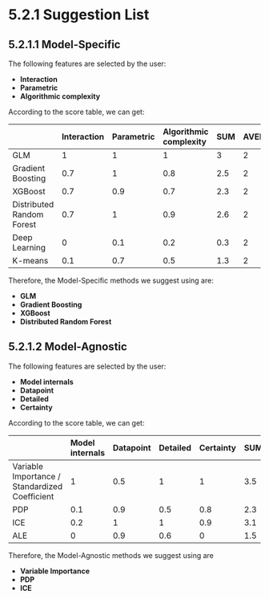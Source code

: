 # 5.2.1 Suggestion List

## 5.2.1.1 Model-Specific

The following features are selected by the user:

* **Interaction**
* **Parametric**
* **Algorithmic complexity**

According to the score table, we can get:

|  | Interaction | Parametric | Algorithmic complexity | SUM | AVERAGE | SUGGESTION |
| :--- | :--- | :--- | :--- | :--- | :--- | :--- |
| GLM | 1 | 1 | 1 | 3 | 2 | STRONG |
| Gradient Boosting | 0.7 | 1 | 0.8 | 2.5 | 2 | STRONG |
| XGBoost | 0.7 | 0.9 | 0.7 | 2.3 | 2 | STRONG |
| Distributed Random Forest | 0.7 | 1 | 0.9 | 2.6 | 2 | STRONG |
| Deep Learning | 0 | 0.1 | 0.2 | 0.3 | 2 | LIGHTLY |
| K-means | 0.1 | 0.7 | 0.5 | 1.3 | 2 | MEDIUM |

Therefore, the Model-Specific methods we suggest using are:

* **GLM**
* **Gradient Boosting**
* **XGBoost**
* **Distributed Random Forest**

## 5.2.1.2 Model-Agnostic

The following features are selected by the user:

* **Model internals**
* **Datapoint**
* **Detailed**
* **Certainty** 

According to the score table, we can get:

|  | Model internals | Datapoint | Detailed | Certainty | SUM | AVERAGE | SUGGESTION |
| :--- | :--- | :--- | :--- | :--- | :--- | :--- | :--- |
| Variable Importance / Standardized Coefficient | 1 | 0.5 | 1 | 1 | 3.5 | 2.6 | STRONG |
| PDP | 0.1 | 0.9 | 0.5 | 0.8 | 2.3 | 2.6 | MEDIUM |
| ICE | 0.2 | 1 | 1 | 0.9 | 3.1 | 2.6 | STRONG |
| ALE | 0 | 0.9 | 0.6 | 0 | 1.5 | 2.6 | LIGHTLY |

Therefore, the Model-Agnostic methods we suggest using are 

* **Variable Importance**
* **PDP**
* **ICE**

